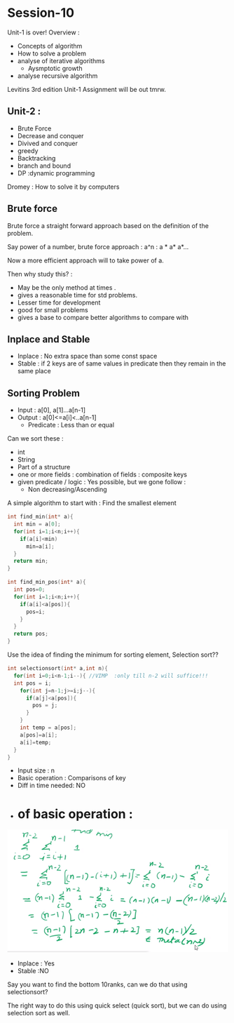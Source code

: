 # Session-10 


Unit-1 is over! Overview :
- Concepts of algorithm 
- How to solve a problem 
- analyse of iterative algorithms
  - Aysmptotic growth 
- analyse recursive algorithm

Levitins 3rd edition
Unit-1 Assignment will be out tmrw.

## Unit-2 : 
- Brute Force 
- Decrease and conquer 
- Divived and conquer 
- greedy 
- Backtracking 
- branch and bound 
- DP :dynamic programming

Dromey : How to solve it by computers 

## Brute force 

Brute force a straight forward approach based on the definition of the problem.

Say power of a number, brute force approach : a^n : a * a* a*...

Now a more efficient approach will to take power of a.


Then why study this? : 
- May be the only method at times .
- gives a reasonable time for std problems.
- Lesser time for development 
- good for small problems 
- gives a base to compare better algorithms to compare with


## Inplace and Stable 
- Inplace :  No extra space than some const space 
- Stable : if 2 keys are of same values in predicate then they remain in the same place


## Sorting Problem 

- Input : a[0], a[1]...a[n-1]
- Output : a[0]<=a[i]<..a[n-1]
  - Predicate : Less than or equal 

Can we sort these : 
- int 
- String 
- Part of a structure
- one or more fields : combination of fields : composite keys 
- given predicate / logic : Yes possible, but we gone follow : 
  - Non decreasing/Ascending 

A simple algorithm to start with :  Find the smallest element 
```c
int find_min(int* a){
  int min = a[0];
  for(int i=1;i<n;i++){
    if(a[i]<min)
      min=a[i];
  }
  return min;
}
```
```c
int find_min_pos(int* a){
  int pos=0;
  for(int i=1;i<n;i++){
    if(a[i]<a[pos]){
      pos=i;
    }
  }
  return pos;
}
```

Use the idea of finding the minimum for sorting element, Selection sort??

```c
int selectionsort(int* a,int n){
  for(int i=0;i<n-1;i--){ //VIMP  :only till n-2 will suffice!!!
  int pos = i;
    for(int j=n-1;j>=i;j--){
      if(a[j]<a[pos]){
        pos = j;
      }
    }
    int temp = a[pos];
    a[pos]=a[i];
    a[i]=temp;
  }
}
```

- Input size : n 
- Basic operation : Comparisons of key 
- Diff in time needed: NO
- # of basic operation :
![picture](./10_1.png) 

- Inplace : Yes 
- Stable :NO

Say you want to find the bottom 10ranks, can we do that using selectionsort?

The right way to do this using quick select (quick sort), but we can do using selection sort as well.

